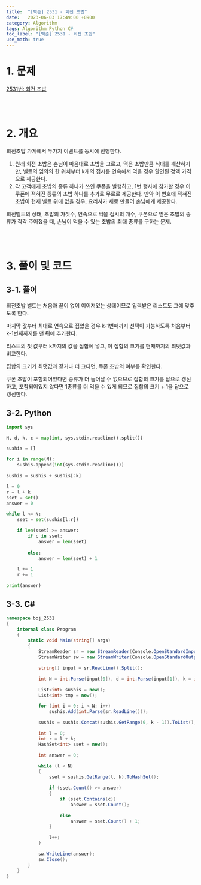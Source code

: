 ```yaml
---
title:  "[백준] 2531 - 회전 초밥"
date:   2023-06-03 17:49:00 +0900
category: Algorithm
tags: Algorithm Python C#
toc_label: "[백준] 2531 - 회전 초밥"
use_math: true
---
```


# 1. 문제
[2531번: 회전 초밥](https://www.acmicpc.net/problem/2531)


<br/>
<br/>

# 2. 개요
회전초밥 가게에서 두가지 이벤트를 동시에 진행한다.

1. 원래 회전 초밥은 손님이 마음대로 초밥을 고르고, 먹은 초밥만큼 식대를 계산하지만, 벨트의 임의의 한 위치부터 k개의 접시를 연속해서 먹을 경우 할인된 정액 가격으로 제공한다.
2. 각 고객에게 초밥의 종류 하나가 쓰인 쿠폰을 발행하고, 1번 행사에 참가할 경우 이 쿠폰에 적혀진 종류의 초밥 하나를 추가로 무료로 제공한다. 만약 이 번호에 적혀진 초밥이 현재 벨트 위에 없을 경우, 요리사가 새로 만들어 손님에게 제공한다.

회전벨트의 상태, 초밥의 가짓수, 연속으로 먹을 접시의 개수, 쿠폰으로 받은 초밥의 종류가 각각 주어졌을 때, 손님이 먹을 수 있는 초밥의 최대 종류를 구하는 문제.


<br/>
<br/>

# 3. 풀이 및 코드
## 3-1. 풀이
회전초밥 벨트는 처음과 끝이 없이 이어져있는 상태이므로 입력받은 리스트도 그에 맞추도록 한다.

마지막 값부터 최대로 연속으로 집었을 경우 k-1번째까지 선택이 가능하도록 처음부터 k-1번째까지를 맨 뒤에 추가한다.

리스트의 첫 값부터 k까지의 값을 집합에 넣고, 이 집합의 크기를 현재까지의 최댓값과 비교한다.

집합의 크기가 최댓값과 같거나 더 크다면, 쿠폰 초밥의 여부를 확인한다.

쿠폰 초밥이 포함되어있다면 종류가 더 늘어날 수 없으므로 집합의 크기를 답으로 갱신하고, 포함되어있지 않다면 1종류를 더 먹을 수 있게 되므로 집합의 크기 + 1을 답으로 갱신한다.

## 3-2. Python

```python
import sys

N, d, k, c = map(int, sys.stdin.readline().split())

sushis = []

for i in range(N):
    sushis.append(int(sys.stdin.readline()))

sushis = sushis + sushis[:k]

l = 0
r = l + k
sset = set()
answer = 0

while l <= N:
    sset = set(sushis[l:r])

    if len(sset) >= answer:
        if c in sset:
            answer = len(sset)
        
        else:
            answer = len(sset) + 1

    l += 1
    r += 1

print(answer)
```

## 3-3. C#

```csharp
namespace boj_2531
{
    internal class Program
    {
        static void Main(string[] args)
        {
            StreamReader sr = new StreamReader(Console.OpenStandardInput());
            StreamWriter sw = new StreamWriter(Console.OpenStandardOutput());

            string[] input = sr.ReadLine().Split();

            int N = int.Parse(input[0]), d = int.Parse(input[1]), k = int.Parse(input[2]), c = int.Parse(input[3]);

            List<int> sushis = new();
            List<int> tmp = new();

            for (int i = 0; i < N; i++)
                sushis.Add(int.Parse(sr.ReadLine()));

            sushis = sushis.Concat(sushis.GetRange(0, k - 1)).ToList();

            int l = 0;
            int r = l + k;
            HashSet<int> sset = new();

            int answer = 0;

            while (l < N)
            {
                sset = sushis.GetRange(l, k).ToHashSet();

                if (sset.Count() >= answer)
                {
                    if (sset.Contains(c))
                        answer = sset.Count();

                    else
                        answer = sset.Count() + 1;
                }

                l++;
            }

            sw.WriteLine(answer);
            sw.Close();
        }
    }
}
```
